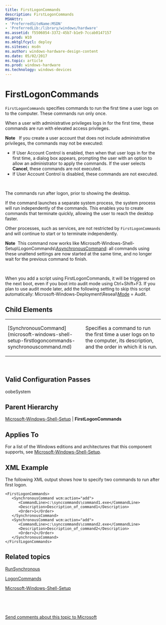 ```yaml
---
title: FirstLogonCommands
description: FirstLogonCommands
MSHAttr:
- 'PreferredSiteName:MSDN'
- 'PreferredLib:/library/windows/hardware'
ms.assetid: f5506054-3372-45b7-b1e9-7ccab0147157
ms.prod: W10
ms.mktglfcycl: deploy
ms.sitesec: msdn
ms.author: windows-hardware-design-content
ms.date: 05/02/2017
ms.topic: article
ms.prod: windows-hardware
ms.technology: windows-devices
---
```


# FirstLogonCommands


`FirstLogonCommands` specifies commands to run the first time a user logs on to the computer. These commands run only once.

When a user with administrative privileges logs in for the first time, these commands are run with elevated access privileges.

**Note**   If you create a user account that does not include administrative privileges, the commands may not be executed:
-   If User Account Control is enabled, then when that user logs in for the first time, a dialog box appears, prompting the user with an option to allow an administrator to apply the commands. If the user selects **Cancel**, these commands are not executed.
-   If User Account Control is disabled, these commands are not executed.

 

The commands run after logon, prior to showing the desktop.

If the command launches a separate system process, the system process will run independently of the commands. This enables you to create commands that terminate quickly, allowing the user to reach the desktop faster.

Other processes, such as services, are not restricted by `FirstLogonCommands` and will continue to start or to terminate independently.

**Note**  This command now works like Microsoft-Windows-Shell-Setup\\LogonCommands\\[AsynchronousCommand](microsoft-windows-shell-setup-logoncommands.md): all commands using these unattend settings are now started at the same time, and no longer wait for the previous command to finish. 

 

When you add a script using FirstLogonCommands, it will be triggered on the next boot, even if you boot into audit mode using Ctrl+Shift+F3. If you plan to use audit mode later, add the following setting to skip this script automatically: Microsoft-Windows-Deployment\\Reseal\\[Mode](microsoft-windows-deployment-reseal-mode.md) = Audit.

## Child Elements


<table>
<colgroup>
<col width="50%" />
<col width="50%" />
</colgroup>
<tbody>
<tr class="odd">
<td><p>[SynchronousCommand](microsoft-windows-shell-setup-firstlogoncommands-synchronouscommand.md)</p></td>
<td><p>Specifies a command to run the first time a user logs on to the computer, its description, and the order in which it is run.</p></td>
</tr>
</tbody>
</table>

 

## Valid Configuration Passes


oobeSystem

## Parent Hierarchy


[Microsoft-Windows-Shell-Setup](microsoft-windows-shell-setup.md) | **FirstLogonCommands**

## Applies To


For a list of the Windows editions and architectures that this component supports, see [Microsoft-Windows-Shell-Setup](microsoft-windows-shell-setup.md).

## XML Example


The following XML output shows how to specify two commands to run after first logon.

``` syntax
<FirstLogonCommands>
   <SynchronousCommand wcm:action="add">
      <CommandLine>c:\synccommands\command1.exe</CommandLine>
      <Description>Description_of_command1</Description>
      <Order>1</Order>
   </SynchronousCommand>
   <SynchronousCommand wcm:action="add">
      <CommandLine>c:\synccommands\command2.exe</CommandLine>
      <Description>Description_of_command2</Description>
      <Order>2</Order>
   </SynchronousCommand>
</FirstLogonCommands>
```

## Related topics


[RunSynchronous](microsoft-windows-deployment-runsynchronous.md)

[LogonCommands](microsoft-windows-shell-setup-logoncommands.md)

[Microsoft-Windows-Shell-Setup](microsoft-windows-shell-setup.md)

 

 

[Send comments about this topic to Microsoft](mailto:wsddocfb@microsoft.com?subject=Documentation%20feedback%20%5Bp_unattend\p_unattend%5D:%20FirstLogonCommands%20%20RELEASE:%20%2810/3/2016%29&body=%0A%0APRIVACY%20STATEMENT%0A%0AWe%20use%20your%20feedback%20to%20improve%20the%20documentation.%20We%20don't%20use%20your%20email%20address%20for%20any%20other%20purpose,%20and%20we'll%20remove%20your%20email%20address%20from%20our%20system%20after%20the%20issue%20that%20you're%20reporting%20is%20fixed.%20While%20we're%20working%20to%20fix%20this%20issue,%20we%20might%20send%20you%20an%20email%20message%20to%20ask%20for%20more%20info.%20Later,%20we%20might%20also%20send%20you%20an%20email%20message%20to%20let%20you%20know%20that%20we've%20addressed%20your%20feedback.%0A%0AFor%20more%20info%20about%20Microsoft's%20privacy%20policy,%20see%20http://privacy.microsoft.com/default.aspx. "Send comments about this topic to Microsoft")





